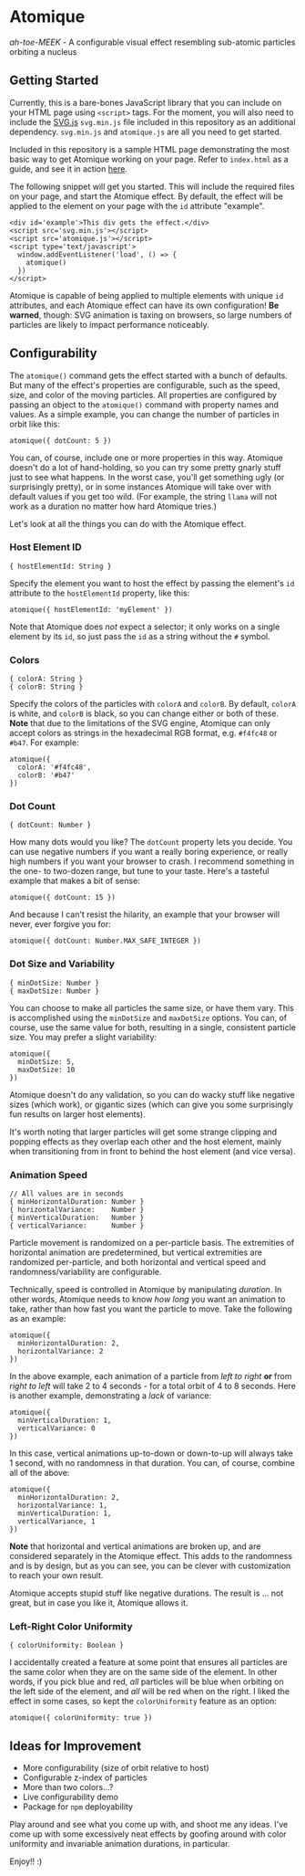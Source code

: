 
# Atomique
*ah-toe-MEEK -* A configurable visual effect resembling sub-atomic particles orbiting a nucleus

## Getting Started

Currently, this is a bare-bones JavaScript library that you can include on your HTML page using `<script>` tags.  For the moment, you will also need to include the [SVG.js](https://svgjs.com/) `svg.min.js` file included in this repository as an additional dependency.  `svg.min.js` and `atomique.js` are all you need to get started.

Included in this repository is a sample HTML page demonstrating the most basic way to get Atomique working on your page.  Refer to `index.html` as a guide, and see it in action [here](https://stevenkitzes.github.com/atomique).

The following snippet will get you started.  This will include the required files on your page, and start the Atomique effect.  By default, the effect will be applied to the element on your page with the `id` attribute "example".

    <div id='example'>This div gets the effect.</div>
    <script src='svg.min.js'></script>
    <script src='atomique.js'></script>
    <script type='text/javascript'>
      window.addEventListener('load', () => {
        atomique()
      })
    </script>

Atomique is capable of being applied to multiple elements with unique `id` attributes, and each Atomique effect can have its own configuration!  **Be warned**, though: SVG animation is taxing on browsers, so large numbers of particles are likely to impact performance noticeably. 

## Configurability
The `atomique()` command gets the effect started with a bunch of defaults.  But many of the effect's properties are configurable, such as the speed, size, and color of the moving particles.  All properties are configured by passing an object to the `atomique()` command with property names and values.  As a simple example, you can change the number of particles in orbit like this:

    atomique({ dotCount: 5 })

You can, of course, include one or more properties in this way.  Atomique doesn't do a lot of hand-holding, so you can try some pretty gnarly stuff just to see what happens.  In the worst case, you'll get something ugly (or surprisingly pretty), or in some instances Atomique will take over with default values if you get too wild.  (For example, the string `llama` will not work as a duration no matter how hard Atomique tries.)

Let's look at all the things you can do with the Atomique effect.

### Host Element ID

    { hostElementId: String }
    
Specify the element you want to host the effect by passing the element's `id` attribute to the `hostElementId` property, like this:

    atomique({ hostElementId: 'myElement' })

Note that Atomique does *not* expect a selector; it only works on a single element by its `id`, so just pass the `id` as a string without the `#` symbol.

### Colors

    { colorA: String }
    { colorB: String }

Specify the colors of the particles with `colorA` and `colorB`.  By default, `colorA` is white, and `colorB` is black, so you can change either or both of these.  **Note** that due to the limitations of the SVG engine, Atomique can only accept colors as strings in the hexadecimal RGB format, e.g. `#f4fc48` or `#b47`.  For example:

    atomique({
      colorA: '#f4fc48',
      colorB: '#b47'
    })

### Dot Count

    { dotCount: Number }

How many dots would you like?  The `dotCount` property lets you decide.  You can use negative numbers if you want a really boring experience, or really high numbers if you want your browser to crash.  I recommend something in the one- to two-dozen range, but tune to your taste.  Here's a tasteful example that makes a bit of sense:

    atomique({ dotCount: 15 })

And because I can't resist the hilarity, an example that your browser will never, ever forgive you for:

    atomique({ dotCount: Number.MAX_SAFE_INTEGER })

### Dot Size and Variability

    { minDotSize: Number }
    { maxDotSize: Number }

You can choose to make all particles the same size, or have them vary.  This is accomplished using the `minDotSize` and `maxDotSize` options.  You can, of course, use the same value for both, resulting in a single, consistent particle size.  You may prefer a slight variability:

    atomique({
      minDotSize: 5,
      maxDotSize: 10
    })

Atomique doesn't do any validation, so you can do wacky stuff like negative sizes (which work), or gigantic sizes (which can give you some surprisingly fun results on larger host elements).

It's worth noting that larger particles will get some strange clipping and popping effects as they overlap each other and the host element, mainly when transitioning from in front to behind the host element (and vice versa).

### Animation Speed

    // All values are in seconds
    { minHorizontalDuration: Number }
    { horizontalVariance:    Number }
    { minVerticalDuration:   Number }
    { verticalVariance:      Number }

Particle movement is randomized on a per-particle basis.  The extremities of horizontal animation are predetermined, but vertical extremities are randomized per-particle, and both horizontal and vertical speed and randomness/variability are configurable.

Technically, speed is controlled in Atomique by manipulating *duration*.  In other words, Atomique needs to know *how long* you want an animation to take, rather than how fast you want the particle to move.  Take the following as an example:

    atomique({
      minHorizontalDuration: 2,
      horizontalVariance: 2
    })

In the above example, each animation of a particle from *left to right* **or** from *right to left* will take 2 to 4 seconds - for a total orbit of 4 to 8 seconds.  Here is another example,  demonstrating a *lack* of variance:

    atomique({
      minVerticalDuration: 1,
      verticalVariance: 0
    })

In this case, vertical animations up-to-down or down-to-up will always take 1 second, with no randomness in that duration.  You can, of course, combine all of the above:

    atomique({
      minHorizontalDuration: 2,
      horizontalVariance: 1,
      minVerticalDuration: 1,
      verticalVariance, 1
    })

**Note** that horizontal and vertical animations are broken up, and are considered separately in the Atomique effect.  This adds to the randomness and is by design, but as you can see, you can be clever with customization to reach your own result.

Atomique accepts stupid stuff like negative durations.  The result is ... not great, but in case you like it, Atomique allows it.

### Left-Right Color Uniformity

    { colorUniformity: Boolean }

I accidentally created a feature at some point that ensures all particles are the same color when they are on the same side of the element.  In other words, if you pick blue and red, *all* particles will be blue when orbiting on the left side of the element, and *all* will be red when on the right.  I liked the effect in some cases, so kept the `colorUniformity` feature as an option:

    atomique({ colorUniformity: true })

## Ideas for Improvement

- More configurability (size of orbit relative to host)
- Configurable z-index of particles
- More than two colors...?
- Live configurability demo
- Package for `npm` deployability

Play around and see what you come up with, and shoot me any ideas.  I've come up with some excessively neat effects by goofing around with color uniformity and invariable animation durations, in particular.

Enjoy!!  :)
